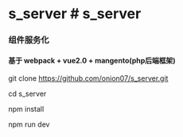 # s_server # s_server
### 组件服务化  

#### 基于 webpack + vue2.0 + mangento(php后端框架)

  git clone https://github.com/onion07/s_server.git

  cd s_server

  npm install

  npm run dev
